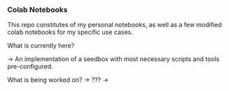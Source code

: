 ### Colab Notebooks

This repo constitutes of my personal notebooks, as well as a few modified colab notebooks for my specific use cases.

What is currently here?

-> An implementation of a seedbox with most necessary scripts and tools pre-configured.


What is being worked on?
-> ???
-> 
